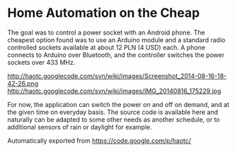 # Home Automation on the Cheap

The goal was to control a power socket with an Android phone. The cheapest option found was to use an Arduino module and a standard radio controlled sockets available at about 12 PLN (4 USD) each. A phone connects to Arduino over Bluetooth, and the controller switches the power sockets over 433 MHz.

http://haotc.googlecode.com/svn/wiki/images/Screenshot_2014-08-16-18-42-26.png
http://haotc.googlecode.com/svn/wiki/images/IMG_20140816_175229.jpg

For now, the application can switch the power on and off on demand, and at the given time on everyday basis. The source code is available here and naturally can be adapted to some other needs as another schedule, or to additional sensors of rain or daylight for example.

Automatically exported from https://code.google.com/p/haotc/
